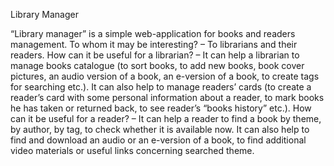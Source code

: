 Library Manager

“Library manager” is a simple web-application for books and readers management. 
To whom it may be interesting? – To librarians and their readers.
How can it be useful for a librarian? – It can help a librarian to manage books catalogue (to sort books, to add new books, book cover pictures, an audio version of a book, an e-version of a book, to create tags for searching etc.). It can also help to manage readers’ cards (to create a reader’s card with some personal information about a reader, to mark books he has taken or returned back, to see reader’s “books history” etc.).
How can it be useful for a reader? – It can help a reader to find a book by theme, by author, by tag, to check whether it is available now. It can also help to find and download an audio or an e-version of a book, to find additional video materials or useful links concerning searched theme.
